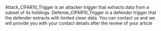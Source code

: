Attack_CIFAR10_Trigger is an attacker trigger that extracts data from a subset of its holdings.
Defense_CIFAR10_Trigger is a defender trigger that the defender extracts with limited clean data.
You can contact us and we will provide you with your contact details after the review of your article
